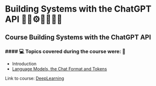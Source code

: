# Building Systems with the ChatGPT API 🤖🎲⚙️🤯👨🏻‍💻
## Course Building Systems with the ChatGPT API
### #### 💻 Topics covered during the course were: 🚀

- Introduction
- [Language Models, the Chat Format and Tokens]()

Link to course: [DeepLearning](https://www.deeplearning.ai/short-courses/building-systems-with-chatgpt/)